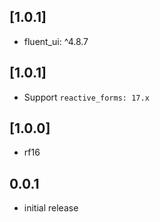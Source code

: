 ## [1.0.1]

* fluent_ui: ^4.8.7

## [1.0.1]

* Support `reactive_forms: 17.x`

## [1.0.0]

* rf16

## 0.0.1

* initial release
